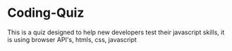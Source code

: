 # Coding-Quiz
This is a quiz designed to help new developers test their javascript skills, it is using browser API's, htmls, css, javascript
